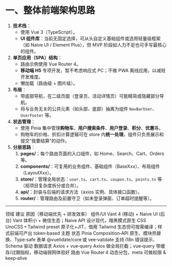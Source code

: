 # 一、整体前端架构思路

1. **技术栈**：
    - 使用 Vue 3（TypeScript）。
    - **UI 组件库**：当前无固定选择，可从头自定义基础组件或选用轻量级框架（如 Naive UI / Element Plus），但 MVP 阶段如人力不足也可手写最核心的组件。
2. **单页应用（SPA）结构**：
    - 路由示例使用 Vue Router 4。
    - **移动端 H5** 专项开发，暂不考虑响应式 PC；不做 PWA 离线应用，以减轻开发难度。
    - 懒加载（路由级 + 图片级）。
3. **布局**：
    - 带底部导航，在二级页面（登录页、活动详情页）可能精简或隐藏部分导航。
    - 将与业务无关的公共元素（如头部、底部）抽离为组件 `NavBarUser`、`UserFooter` 等。
4. **状态管理**：
    - 使用 Pinia 集中管理**购物车**、**用户搜索条件**、**用户登录**、**积分**、**优惠**等。
    - 购物车的价格、折扣计算逻辑可在 store 内**统一处理**，组件只负责展示和提交“我要结算”的动作。
5. **分层思路**：
    1. **pages/**：每个路由页面的入口组件，如 Home、Search、Cart、Orders 等。
    2. **components/**：可复用的业务组件、基础组件（BaseXxx）、布局组件（LayoutXxx）。
    3. **store/**：管理全局状态：`user.ts`、`cart.ts`、`coupon.ts`、`points.ts` 等（视项目复杂度拆分或合并）。
    4. **api/**：封装与后端的请求方法（axios 实例、具体接口函数）。
    5. **router/**：管理路由及前置守卫（如未登录弹窗、订单超时提醒等）。



---

领域	建议	原因（移动端优先 + 研发效率）
组件/UI	Vant 4 (移动) + Naive UI (后台)	Vant 体积小 + 微信生态；Naive API 设计现代，暗黑模式原生
CSS	UnoCSS + Tailwind preset	原子化+JIT，借用 Tailwind 生态但可按需编译；样式前端可产出 token‑based 主题
状态	Pinia	Composition‑API 原生、模块热替换、Type‑safe
表单	@vuelidate/core 或 vee‑validate	支持 i18n 错误提示、Schema 驱动
数据请求	Axios + vue‑query	Axios 做全局拦截；vue‑query 带缓存/过期指标，移动端弱网体验好
路由	Vue Router 4	动态分包，meta 可做权限 & keep‑alive